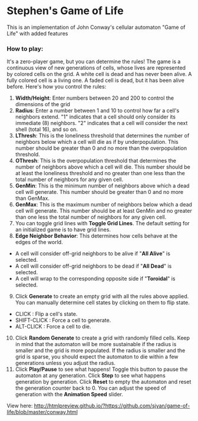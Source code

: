 # Stephen's Game of Life
This is an implementation of John Conway's cellular automaton "Game of Life" with added features

### How to play:
It's a zero-player game, but you can determine the rules! The game is a continuous view of new generations of cells, whose lives are represented by colored cells on the grid. A white cell is dead and has never been alive. A fully colored cell is a living one. A faded cell is dead, but it has been alive before. Here's how you control the rules:

1. **Width/Height**: Enter numbers between 20 and 200 to control the dimensions of the grid
2. **Radius**: Enter a number between 1 and 10 to control how far a cell's neighbors extend. "1" indicates that a cell should only consider its immediate (8) neighbors. "2" indicates that a cell will consider the next shell (total 16), and so on.
3. **LThresh**: This is the loneliness threshold that determines the number of neighbors below which a cell will die as if by underpopulation. This number should be greater than 0 and no more than the overpopulation threshold.
4. **OThresh**: This is the overpopulation threshold that determines the number of neighbors above which a cell will die. This number should be at least the loneliness threshold and no greater than one less than the total number of neighbors for any given cell.
5. **GenMin**: This is the minimum number of neighbors above which a dead cell will generate. This number should be greater than 0 and no more than GenMax.
6. **GenMax**: This is the maximum number of neighbors below which a dead cell will generate. This number should be at least GenMin and no greater than one less the total number of neighbors for any given cell.
7. You can toggle grid lines with **Toggle Grid Lines**. The default setting for an initialized game is to have grid lines.
8. **Edge Neighbor Behavior**: This determines how cells behave at the edges of the world.
  * A cell will consider off-grid neighbors to be alive if "**All Alive**" is selected.
  * A cell will consider off-grid neighbors to be dead if "**All Dead**" is selected.
  * A cell will wrap to the corresponding opposite side if "**Toroidal**" is selected.
9. Click **Generate** to create an empty grid with all the rules above applied. You can manually determine cell states by clicking on them to flip state.
  * CLICK : Flip a cell's state.
  * SHIFT-CLICK : Force a cell to generate.
  * ALT-CLICK : Force a cell to die.
10. Click **Random Generate** to create a grid with randomly filled cells. Keep in mind that the automaton will be more sustainable if the radius is smaller and the grid is more populated. If the radius is smaller and the grid is sparse, you should expect the automaton to die within a few generations unless you adjust the radius.
11. Click **Play/Pause** to see what happens! Toggle this button to pause the automaton at any generation. Click **Step** to see what happens generation by generation. Click **Reset** to empty the automaton and reset the generation counter back to 0. You can adjust the speed of generation with the **Animation Speed** slider.

View here: http://htmlpreview.github.io/?https://github.com/sjyan/game-of-life/blob/master/conway.html

